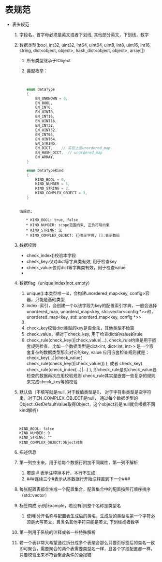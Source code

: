 # 表规范

* 表头规范

  1. 字段名，首字母必须是英文或者下划线, 其他部分英文，下划线，数字

  2. 数据类型(bool, int32, uint32, int64, uint64, uint8, int8, uint16, int16, string, dict<object, object>, hash_dict<object, object>, array[])

     1. 所有类型继承于IObject

     2. 类型枚举：

        ​	

        ```c++
        enum DataType
        {
        	EN_UNKNOWN = 0,
            EN_BOOL,
            EN_INT8,
            EN_UINT8,
            EN_INT16,
            EN_UINT16,
            EN_INT32,
            EN_UINT32,
            EN_INT64,
            EN_UINT64,
            EN_STRING,
            EN_DICT,	// 实现上是unordered_map
            EN_HASH_DICT,  // unordered_map
            EN_ARRAY,
        }
        
        enum DataTypeKind
        {
            KIND_BOOL = 0,
            KIND_NUMBER = 1,
            KIND_STRING = 2,
            KIND_COMPLEX_OBJECT = 3,
        }
        ```
     ```
        
     值规范:
        
        * KIND_BOOL: true, false
        * KIND_NUMBER: scope范围约束, 正负符号约束
        * KIND_STRING: 无
        * KIND_COMPLEX_OBJECT: {}表示字典, []:表示数组
     ```

  3. 数据校验

     * check_index()校验本字段
     * check_key:仅对dict等字典类有效, 用于检查key
     * check_value:仅对dict等字典类有效，用于检查value
     * 
     
  4. 数据flag（unique|index|not_empty）

     1. unique():本类型唯一id，会构建unordered_map<key, config>容器，只能是基础类型
     2. index: 索引，会创建一个以该字段为key的配置索引字典，一般会选择unordered_map, unorderd_map<key, std::vector<config *>>和， unordered_map<key, std::unorderd_map<key, config *>>
     3. 
     4. check_key校验dict类型的key是否合法，其他类型不检查
     5. check_value，相对于check_key, 用于检查dict的value的rule
     6. check_rule(check_key()|check_value|...), check_rule约束是用于嵌套规则检查，比如一个数据类型是dict<int, dict<int, int>> 是一个嵌套复杂的数据类型那么对它的key, value 应用嵌套检查规则就是：check_key(...)|check_value( check_rule(check_key()|check_value()) ), 或者 check_key( check_rule(check_index(...)|...) ),  即check_rule是对check_value要检查的数据再次应用校验规则 check_rule其实是嵌套一些复杂的规则来完成check_key等的校验

  5. 默认值（不填写就是null, 对于数值类型是0， 对于字符串类型是空字符串，对于EN_COMPLEX_OBJECT是null， 通过每个数据类型的Object::GetDefaultValue取得Object，这个object若是null就会根据不同kind解析）

     ​	

     ```
     KIND_BOOL: false
     KIND_NUMBER: 0
     KIND_STRING: ""
     KIND_COMPLEX_OBJECT:Object对象
     ```

     

  6. 描述信息

  7. 第一列空出来，用于给每个数据行附加不同属性，第一列不解析

     1. 若是 # 表示注释掉本行，本行不生成
     2. ###连续三个#表示从本数据行开始注释直到下一个###

  8. 每张配置表都会生成一个配置集合，配置集合中的配置按照行顺序排序（std::vector<Config>）

  9. 标签构成:示例|Example，若没有|则整个名称是类型名

     1. 使用|分开名称与配置表生成后的类名，生成后的类型名第一个字符必须是大写英文，且类名其他字符只能是英文, 下划线或者数字

  10. 第一列用于系统的注释或者一些特殊解析

  11. 若一个表非常大希望通过拆分成多个表聚合那么只要页标签后的类名一致即可聚合，需要聚合的两个表需要类型名一样，且各个字段配置都一样，只要校验出来不符合聚合条件的会报错

      


